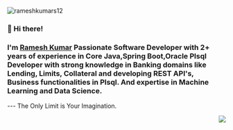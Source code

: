  <p align="left"> <img src="https://komarev.com/ghpvc/?username=rameshkumars12" alt="rameshkumars12" /> </p>

 
 ### 👋 Hi there!
 
### I'm [Ramesh Kumar](https://github.com/rameshkumars12/) Passionate Software Developer with 2+ years of experience in Core Java,Spring Boot,Oracle Plsql Developer with strong knowledge in Banking domains like Lending, Limits, Collateral and developing REST API's, Business functionalities in Plsql. And expertise in Machine Learning and Data Science.
<p>    --- The Only Limit is Your Imagination. </p>
 
 
 <img align="right" src="https://github-readme-stats.vercel.app/api?username=rameshkumars12&show_icons=true&hide_border=true">



